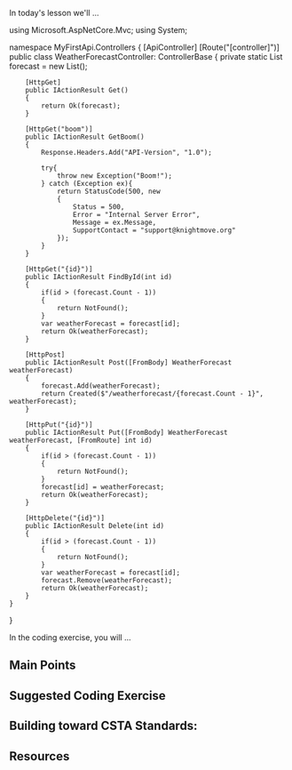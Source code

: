 In today's lesson we'll ...

using Microsoft.AspNetCore.Mvc;
using System;

namespace MyFirstApi.Controllers
{
    [ApiController]
    [Route("[controller]")]
    public class WeatherForecastController: ControllerBase
    {
        private static List<WeatherForecast> forecast = new List<WeatherForecast>();

        [HttpGet]
        public IActionResult Get()
        {
            return Ok(forecast);
        }

        [HttpGet("boom")]
        public IActionResult GetBoom()
        {
            Response.Headers.Add("API-Version", "1.0");

            try{
                throw new Exception("Boom!");
            } catch (Exception ex){
                return StatusCode(500, new
                {
                    Status = 500,
                    Error = "Internal Server Error",
                    Message = ex.Message,
                    SupportContact = "support@knightmove.org"
                });
            }
        }

        [HttpGet("{id}")]
        public IActionResult FindById(int id)
        {
            if(id > (forecast.Count - 1))
            {
                return NotFound();
            }
            var weatherForecast = forecast[id];
            return Ok(weatherForecast);
        }

        [HttpPost]
        public IActionResult Post([FromBody] WeatherForecast weatherForecast)
        {
            forecast.Add(weatherForecast);
            return Created($"/weatherforecast/{forecast.Count - 1}", weatherForecast);
        }

        [HttpPut("{id}")]
        public IActionResult Put([FromBody] WeatherForecast weatherForecast, [FromRoute] int id)
        {
            if(id > (forecast.Count - 1))
            {
                return NotFound();
            }
            forecast[id] = weatherForecast;
            return Ok(weatherForecast);
        }

        [HttpDelete("{id}")]
        public IActionResult Delete(int id)
        {
            if(id > (forecast.Count - 1))
            {
                return NotFound();
            }
            var weatherForecast = forecast[id];
            forecast.Remove(weatherForecast);
            return Ok(weatherForecast);
        }
    }
}

In the coding exercise, you will ...

## Main Points

## Suggested Coding Exercise

## Building toward CSTA Standards:

## Resources
